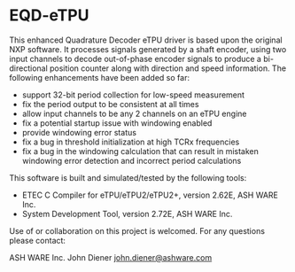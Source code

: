 # EQD-eTPU
This enhanced Quadrature Decoder eTPU driver is based upon the original NXP software. It processes signals generated by a shaft encoder, using two input channels to decode out-of-phase encoder signals to produce a bi-directional position counter along with direction and speed information.  The following enhancements have been added so far:

- support 32-bit period collection for low-speed measurement
- fix the period output to be consistent at all times
- allow input channels to be any 2 channels on an eTPU engine
- fix a potential startup issue with windowing enabled
- provide windowing error status
- fix a bug in threshold initialization at high TCRx frequencies
- fix a bug in the windowing calculation that can result in mistaken 
  windowing error detection and incorrect period calculations

This software is built and simulated/tested by the following tools:

- ETEC C Compiler for eTPU/eTPU2/eTPU2+, version 2.62E, ASH WARE Inc.
- System Development Tool, version 2.72E, ASH WARE Inc.

Use of or collaboration on this project is welcomed. For any questions please contact:

ASH WARE Inc. John Diener john.diener@ashware.com
